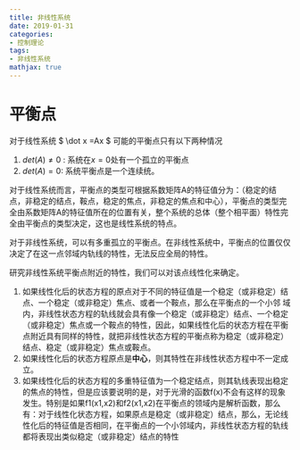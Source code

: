 ```yaml
---
title: 非线性系统
date: 2019-01-31 
categories: 
- 控制理论
tags:
- 非线性系统
mathjax: true
---
```




# 平衡点

对于线性系统   $ \dot x =Ax $ 可能的平衡点只有以下两种情况

1. $det(A) \neq 0$ : 系统在$x=0​$处有一个孤立的平衡点
2. $det(A)=0$: 系统平衡点是一个连续统。

对于线性系统而言，平衡点的类型可根据系数矩阵A的特征值分为：（稳定的结点，非稳定的结点，鞍点，稳定的焦点，非稳定的焦点和中心），平衡点的类型完全由系数矩阵A的特征值所在的位置有关，整个系统的总体（整个相平面）特性完全由平衡点的类型决定，这也是线性系统的特点。

对于非线性系统，可以有多重孤立的平衡点。在非线性系统中，平衡点的位置仅仅决定了在这一点邻域内轨线的特性，无法反应全局的特性。




研究非线性系统平衡点附近的特性，我们可以对该点线性化来确定。

1. 如果线性化后的状态方程的原点对于不同的特征值是一个稳定（或非稳定）结点、一个稳定（或非稳定）焦点、或者一个鞍点，那么在平衡点的一个小邻 域内，非线性状态方程的轨线就会具有像一个稳定（或非稳定）结点、一个稳定（或非稳定）焦点或一个鞍点的特性，因此，如果线性化后的状态方程在平衡点附近具有同样的特性，就把非线性状态方程的平衡点称为稳定（或非稳定）结点、稳定（或非稳定）焦点或鞍点。
2. 如果线性化后的状态方程原点是**中心**，则其特性在非线性状态方程中不一定成立。
3. 如果线性化后的状态方程的多重特征值为一个稳定结点，则其轨线表现出稳定的焦点的特性，但是应该要说明的是，对于光滑的函数f(x)不会有这样的现象发生。特别是如果f1(x1,x2)和f2(x1,x2)在平衡点的领域内是解析函数，那么有：对于线性化状态方程，如果原点是稳定（或非稳定）结点，那么，无论线性化后的特征值是否相同，在平衡点的一个小邻域内，非线性状态方程的轨线都将表现出类似稳定（或非稳定）结点的特性

